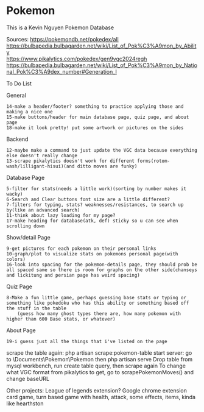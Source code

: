 # Pokemon

This is a Kevin Nguyen Pokemon Database

Sources:
https://pokemondb.net/pokedex/all  
https://bulbapedia.bulbagarden.net/wiki/List_of_Pok%C3%A9mon_by_Ability  
https://www.pikalytics.com/pokedex/gen9vgc2024regh  
https://bulbapedia.bulbagarden.net/wiki/List_of_Pok%C3%A9mon_by_National_Pok%C3%A9dex_number#Generation_I  



To Do List

General

    14-make a header/footer? something to practice applying those and making a nice one
    15-make buttons/header for main database page, quiz page, and about page
    18-make it look pretty! put some artwork or pictures on the sides

Backend

    12-maybe make a command to just update the VGC data because everything else doesn't really change
    13-scrape pikalytics doesn't work for different forms(rotom-wash/lilligant-hisui)(and ditto moves are funky)

Database Page

    5-filter for stats(needs a little work)(sorting by number makes it wacky)
    6-Search and Clear buttons font size are a little different?
    7-filters for typing, stats? weaknesses/resistances, to search up by(like an advanced search)
    11-think about lazy loading for my page?
    17-make heading for database(atk, def) sticky so u can see when scrolling down

Show/detail Page

    9-get pictures for each pokemon on their personal links
    10-graph/plot to visualize stats on pokemons personal page(with colors)
    16-look into spacing for the pokemon-details page, they should prob be all spaced same so there is room for graphs on the other side(chanseys and lickitung and persian page has weird spacing)

Quiz Page

    8-Make a fun little game, perhaps guessing base stats or typing or something like pokedoku who has this ability or something based off the stuff in the table
        (guess how many ghost types there are, how many pokemon with higher than 600 Base stats, or whatever)

About Page

    19-i guess just all the things that i've listed on the page 







scrape the table again: php artisan scrape:pokemon-table
start server: go to \Documents\Pokemon\Pokemon then php artisan serve
Drop table from mysql workbench, run create table query, then scrape again
To change what VGC format from pikalytics to get, go to scrapePokemonMoves() and change baseURL

Other projects:
League of legends extension?
Google chrome extension
card game, turn based game with health, attack, some effects, items, kinda like hearthston

